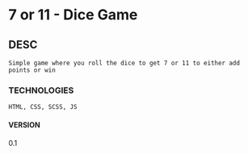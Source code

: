 # 7 or 11 - Dice Game

## DESC

    Simple game where you roll the dice to get 7 or 11 to either add points or win

### TECHNOLOGIES
    HTML, CSS, SCSS, JS

#### VERSION
0.1